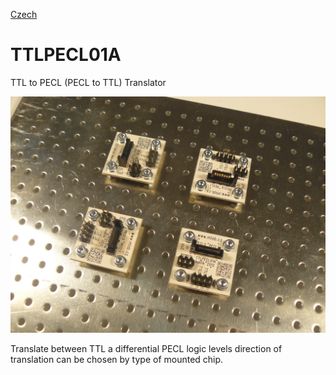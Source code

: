 
[Czech](./README.cs.md)
<!--- module --->
# TTLPECL01A
<!--- Emodule --->

<!--- subtitle --->TTL to PECL (PECL to TTL) Translator <!--- Esubtitle --->

![TTLPECL01A](DOC/SRC/img/TTLPECL01A_Top_Big.JPG)

<!--- description --->Translate between TTL a differential PECL logic levels direction of translation can be chosen by type of mounted chip. <!--- Edescription --->
            